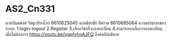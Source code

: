 # AS2_Cn331
นายกันตพงศ์ วิชชุเกรียงไกร 6610625045
นายฉัตรชัย สีคราม 6610685064
ความสามารถของระบบ:
1.login-logout
2.Register
3.เลือกวิชาที่จะลงทะเบียน
4.สามารถยกเลิกการลงทะเบียนเมื่อไม่ต้องการ
https://youtu.be/vgpfvhoAJFQ ลิ้งค์คลิปอธิบาย
